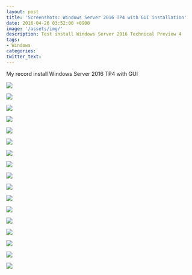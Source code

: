 ```yaml
---
layout: post
title: 'Screenshots: Windows Server 2016 TP4 with GUI installation'
date: 2016-04-26 03:52:00 +0900
image: '/assets/img/'
description: Test install Windows Server 2016 Technical Preview 4
tags:
- Windows
categories:
twitter_text:
---
```


My record install Windows Server 2016 TP4 with GUI

<a href="https://googledrive.com/host/0Bw2KEQNBe4nMZW91OWJNZ2lmX0k/img20160309-001.png" data-lightbox="73"><img src="https://googledrive.com/host/0Bw2KEQNBe4nMZW91OWJNZ2lmX0k/img20160309-001.png"></a>

<a href="https://googledrive.com/host/0Bw2KEQNBe4nMZW91OWJNZ2lmX0k/img20160309-002.png" data-lightbox="73"><img src="https://googledrive.com/host/0Bw2KEQNBe4nMZW91OWJNZ2lmX0k/img20160309-002.png"></a>

<a href="https://googledrive.com/host/0Bw2KEQNBe4nMZW91OWJNZ2lmX0k/img20160309-003.png" data-lightbox="73"><img src="https://googledrive.com/host/0Bw2KEQNBe4nMZW91OWJNZ2lmX0k/img20160309-003.png"></a>

<a href="https://googledrive.com/host/0Bw2KEQNBe4nMZW91OWJNZ2lmX0k/img20160309-004.png" data-lightbox="73"><img src="https://googledrive.com/host/0Bw2KEQNBe4nMZW91OWJNZ2lmX0k/img20160309-004.png"></a>

<a href="https://googledrive.com/host/0Bw2KEQNBe4nMZW91OWJNZ2lmX0k/img20160309-005.png" data-lightbox="73"><img src="https://googledrive.com/host/0Bw2KEQNBe4nMZW91OWJNZ2lmX0k/img20160309-005.png"></a>

<a href="https://googledrive.com/host/0Bw2KEQNBe4nMZW91OWJNZ2lmX0k/img20160309-006.png" data-lightbox="73"><img src="https://googledrive.com/host/0Bw2KEQNBe4nMZW91OWJNZ2lmX0k/img20160309-006.png"></a>

<a href="https://googledrive.com/host/0Bw2KEQNBe4nMZW91OWJNZ2lmX0k/img20160309-007.png" data-lightbox="73"><img src="https://googledrive.com/host/0Bw2KEQNBe4nMZW91OWJNZ2lmX0k/img20160309-007.png"></a>

<a href="https://googledrive.com/host/0Bw2KEQNBe4nMZW91OWJNZ2lmX0k/img20160309-008.png" data-lightbox="73"><img src="https://googledrive.com/host/0Bw2KEQNBe4nMZW91OWJNZ2lmX0k/img20160309-008.png"></a>

<a href="https://googledrive.com/host/0Bw2KEQNBe4nMZW91OWJNZ2lmX0k/img20160309-009.png" data-lightbox="73"><img src="https://googledrive.com/host/0Bw2KEQNBe4nMZW91OWJNZ2lmX0k/img20160309-009.png"></a>

<a href="https://googledrive.com/host/0Bw2KEQNBe4nMZW91OWJNZ2lmX0k/img20160309-010.png" data-lightbox="73"><img src="https://googledrive.com/host/0Bw2KEQNBe4nMZW91OWJNZ2lmX0k/img20160309-010.png"></a>

<a href="https://googledrive.com/host/0Bw2KEQNBe4nMZW91OWJNZ2lmX0k/img20160309-011.png" data-lightbox="73"><img src="https://googledrive.com/host/0Bw2KEQNBe4nMZW91OWJNZ2lmX0k/img20160309-011.png"></a>

<a href="https://googledrive.com/host/0Bw2KEQNBe4nMZW91OWJNZ2lmX0k/img20160309-012.png" data-lightbox="73"><img src="https://googledrive.com/host/0Bw2KEQNBe4nMZW91OWJNZ2lmX0k/img20160309-012.png"></a>

<a href="https://googledrive.com/host/0Bw2KEQNBe4nMZW91OWJNZ2lmX0k/img20160309-013.png" data-lightbox="73"><img src="https://googledrive.com/host/0Bw2KEQNBe4nMZW91OWJNZ2lmX0k/img20160309-013.png"></a>

<a href="https://googledrive.com/host/0Bw2KEQNBe4nMZW91OWJNZ2lmX0k/img20160309-014.png" data-lightbox="73"><img src="https://googledrive.com/host/0Bw2KEQNBe4nMZW91OWJNZ2lmX0k/img20160309-014.png"></a>

<a href="https://googledrive.com/host/0Bw2KEQNBe4nMZW91OWJNZ2lmX0k/img20160309-015.png" data-lightbox="73"><img src="https://googledrive.com/host/0Bw2KEQNBe4nMZW91OWJNZ2lmX0k/img20160309-015.png"></a>

<a href="https://googledrive.com/host/0Bw2KEQNBe4nMZW91OWJNZ2lmX0k/img20160309-016.png" data-lightbox="73"><img src="https://googledrive.com/host/0Bw2KEQNBe4nMZW91OWJNZ2lmX0k/img20160309-016.png"></a>

<a href="https://googledrive.com/host/0Bw2KEQNBe4nMZW91OWJNZ2lmX0k/img20160309-017.png" data-lightbox="73"><img src="https://googledrive.com/host/0Bw2KEQNBe4nMZW91OWJNZ2lmX0k/img20160309-017.png"></a>
